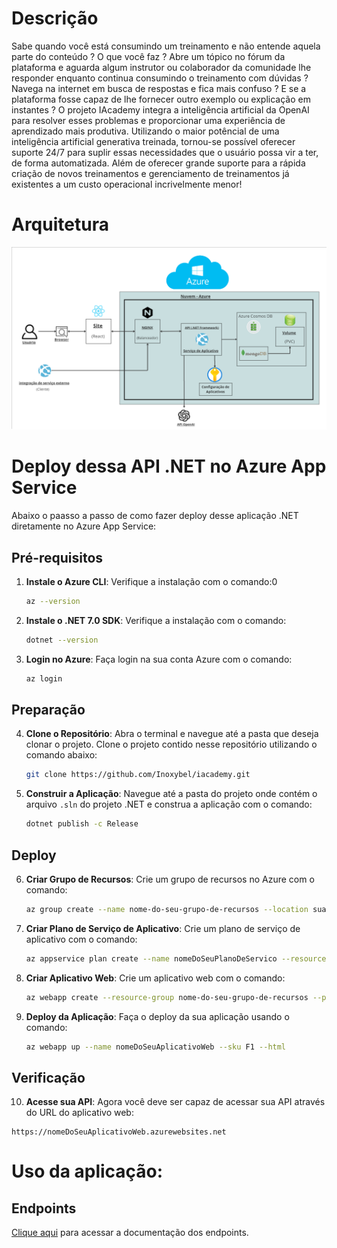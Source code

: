 # Descrição

Sabe quando você está consumindo um treinamento e não entende aquela parte do conteúdo ? O que você faz ? Abre um tópico no fórum da plataforma e aguarda algum instrutor ou colaborador da comunidade lhe responder enquanto continua consumindo o treinamento com dúvidas ? Navega na internet em busca de respostas e fica mais confuso ? E se a plataforma fosse capaz de lhe fornecer outro exemplo ou explicação em instantes ?
O projeto IAcademy integra a inteligência artificial da OpenAI para resolver esses problemas e proporcionar uma experiência de aprendizado mais produtiva. Utilizando o maior potêncial de uma inteligência artificial generativa treinada, tornou-se possível oferecer suporte 24/7 para suplir essas necessidades que o usuário possa vir a ter, de forma automatizada. Além de oferecer grande suporte para a rápida criação de novos treinamentos e gerenciamento de treinamentos já existentes a um custo operacional incrivelmente menor!

# Arquitetura

![arquitetura](./docs/architecture.png)

# Deploy dessa API .NET no Azure App Service

Abaixo o paasso a passo de como fazer deploy desse aplicação .NET diretamente no Azure App Service:

## Pré-requisitos

1. **Instale o Azure CLI**: Verifique a instalação com o comando:0
   ```sh
   az --version
   ```

2. **Instale o .NET 7.0 SDK**: Verifique a instalação com o comando:
   ```sh
   dotnet --version
   ```

3. **Login no Azure**: Faça login na sua conta Azure com o comando:
   ```sh
   az login
   ```

## Preparação

4. **Clone o Repositório**: Abra o terminal e navegue até a pasta que deseja clonar o projeto. Clone o projeto contido nesse repositório utilizando o comando abaixo:
	```sh
	git clone https://github.com/Inoxybel/iacademy.git
	```

5. **Construir a Aplicação**: Navegue até a pasta do projeto onde contém o arquivo `.sln` do projeto .NET e construa a aplicação com o comando:
   ```sh
   dotnet publish -c Release
   ```

## Deploy

6. **Criar Grupo de Recursos**: Crie um grupo de recursos no Azure com o comando:
   ```sh
   az group create --name nome-do-seu-grupo-de-recursos --location sua-regiao
   ```

7. **Criar Plano de Serviço de Aplicativo**: Crie um plano de serviço de aplicativo com o comando:
   ```sh
   az appservice plan create --name nomeDoSeuPlanoDeServico --resource-group nome-do-seu-grupo-de-recursos --sku FREE
   ```

8. **Criar Aplicativo Web**: Crie um aplicativo web com o comando:
   ```sh
   az webapp create --resource-group nome-do-seu-grupo-de-recursos --plan nomeDoSeuPlanoDeServico --name nomeDoSeuAplicativoWeb
   ```

9. **Deploy da Aplicação**: Faça o deploy da sua aplicação usando o comando:
   ```sh
   az webapp up --name nomeDoSeuAplicativoWeb --sku F1 --html
   ```

## Verificação

10. **Acesse sua API**: Agora você deve ser capaz de acessar sua API através do URL do aplicativo web:
   ```
   https://nomeDoSeuAplicativoWeb.azurewebsites.net
   ```

# Uso da aplicação:

## Endpoints

[Clique aqui](./docs/Endpoints_readme.md) para acessar a documentação dos endpoints.

